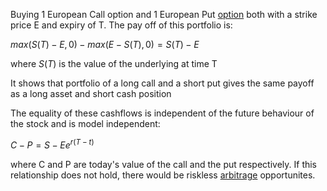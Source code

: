 Buying 1 European Call option and 1 European Put [option](Options.md) both with a strike price E and expiry of T. The pay off of this portfolio is: 

$max(S(T) - E,0) - max(E - S(T), 0) = S(T) - E$

where $S(T)$ is the value of the underlying at time T

It shows that portfolio of a long call and a short put gives the same payoff as a long asset and short cash position 

The equality of these cashflows is independent of the future behaviour of the stock and is model independent: 

$C - P = S - Ee^{r(T-t)}$

where C and P are today's value of the call and the put respectively. If this relationship does not hold, there would be riskless [arbitrage](Arbitrage.md) opportunites.

